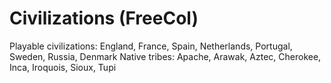 # Civilizations (FreeCol)

Playable civilizations: England, France, Spain, Netherlands, Portugal, Sweden, Russia, Denmark
Native tribes: Apache, Arawak, Aztec, Cherokee, Inca, Iroquois, Sioux, Tupi